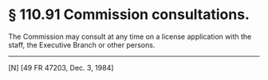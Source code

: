 # § 110.91   Commission consultations.

The Commission may consult at any time on a license application with the staff, the Executive Branch or other persons.



---

[N] [49 FR 47203, Dec. 3, 1984]




